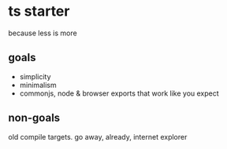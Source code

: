 # ts starter

because less is more

## goals

- simplicity
- minimalism
- commonjs, node & browser exports that work like you expect

## non-goals

old compile targets. go away, already, internet explorer
